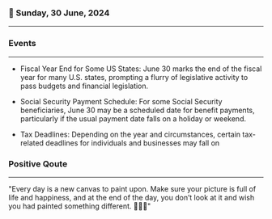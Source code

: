 ### 📅 Sunday, 30 June, 2024
------
### Events
------
- Fiscal Year End for Some US States: June 30 marks the end of the fiscal year for many U.S. states, prompting a flurry of legislative activity to pass budgets and financial legislation.
  
- Social Security Payment Schedule: For some Social Security beneficiaries, June 30 may be a scheduled date for benefit payments, particularly if the usual payment date falls on a holiday or weekend.

- Tax Deadlines: Depending on the year and circumstances, certain tax-related deadlines for individuals and businesses may fall on
### Positive Qoute
------
"Every day is a new canvas to paint upon. Make sure your picture is full of life and happiness, and at the end of the day, you don’t look at it and wish you had painted something different. 🎨😊✨"
